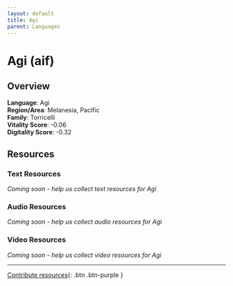```yaml
---
layout: default
title: Agi
parent: Languages
---
```


# Agi (aif)

## Overview

**Language**: Agi  
**Region/Area**: Melanesia, Pacific  
**Family**: Torricelli  
**Vitality Score**: -0.06  
**Digitality Score**: -0.32  

## Resources

### Text Resources
*Coming soon - help us collect text resources for Agi*

### Audio Resources
*Coming soon - help us collect audio resources for Agi*

### Video Resources
*Coming soon - help us collect video resources for Agi*

---

[Contribute resources](https://fairtrain.github.io/){: .btn .btn-purple }
